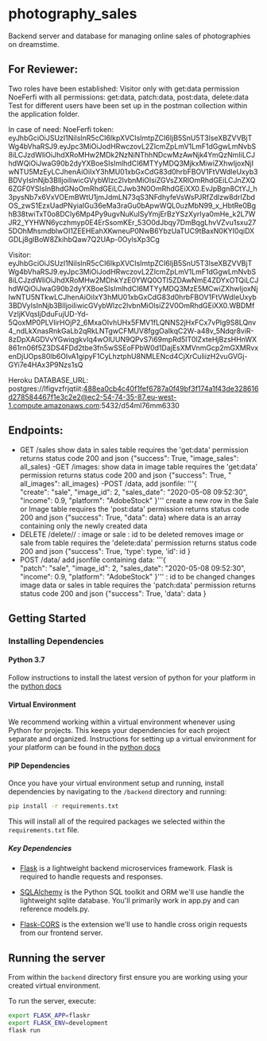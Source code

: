 # photography_sales
Backend server and database for managing online sales of photographies on dreamstime.
## For Reviewer:
Two roles have been established:
Visitor only with get:data permission
NoeFerfi with all permissions: get:data, patch:data, post:data, delete:data
Test for different users have been set up in the postman collection within the application folder.

In case of need:
NoeFerfi token:
eyJhbGciOiJSUzI1NiIsInR5cCI6IkpXVCIsImtpZCI6IjB5SnU5T3lseXBZVVBjTWg4bVhaRSJ9.eyJpc3MiOiJodHRwczovL2ZlcmZpLmV1LmF1dGgwLmNvbS8iLCJzdWIiOiJhdXRoMHw2MDk2NzNiNThhNDcwMzAwNjk4YmQzNmIiLCJhdWQiOiJwaG90b2dyYXBoeSIsImlhdCI6MTYyMDQ3MjkxMiwiZXhwIjoxNjIwNTU5MzEyLCJhenAiOiIxY3hMU01xbGxCdG83d0hrbFBOV1FtVWdIeUxyb3BDVyIsInNjb3BlIjoiIiwicGVybWlzc2lvbnMiOlsiZGVsZXRlOmRhdGEiLCJnZXQ6ZGF0YSIsInBhdGNoOmRhdGEiLCJwb3N0OmRhdGEiXX0.EvJpBgn8CtYJ_h3pysNb7x6VxVOEmBWtU1jmJdmLN73qS3NFdhyfeVsWsPJRfZdlzw8drIZbdOS_zwS1EzxUadPNyiaIGu36eMa3raGu0bApwWQL0uzMbN99_x_HbtRe0BghB38twiTxT0o8DCly6Mp4Py9ugvNuKuISyYmjErBzYSzXyrIya0mHe_k2L7WJR2_YYHWN6yczhmyp0E4ErSsomKEr_53O0dJbqy7DmBqgLhvVZvu1sxu275DOhMhsmdblwOI1ZEEHEahXKwneuP0NwB6YbzUaTUC9tBaxN0KYI0qiDXGDLj8glBoW8ZkihbQaw7Q2UAp-0OylsXp3Cg

Visitor:
eyJhbGciOiJSUzI1NiIsInR5cCI6IkpXVCIsImtpZCI6IjB5SnU5T3lseXBZVVBjTWg4bVhaRSJ9.eyJpc3MiOiJodHRwczovL2ZlcmZpLmV1LmF1dGgwLmNvbS8iLCJzdWIiOiJhdXRoMHw2MDhkYzE0YWQ0OTI5ZDAwNmE4ZDYxOTQiLCJhdWQiOiJwaG90b2dyYXBoeSIsImlhdCI6MTYyMDQ3MzE5MCwiZXhwIjoxNjIwNTU5NTkwLCJhenAiOiIxY3hMU01xbGxCdG83d0hrbFBOV1FtVWdIeUxyb3BDVyIsInNjb3BlIjoiIiwicGVybWlzc2lvbnMiOlsiZ2V0OmRhdGEiXX0.WBDMfVzIjKVqsIjDduFujUD-Yd-5QoxMP0PLVIirHOjP2_6MxaOIvhUHx5FMV1fLQNNS2jHxFCx7vPlg9S8LQnv4_ndLkXnasRnkGaLb2qRkLNTgwCFMUV8fggOaIkqC2W-a48v_5Ndqr8viR-8zDpXAGDVvYGwiqgkvIq4wOlUUN9QPvS7i69mpRd5IT0lZxteHjBzsHHnWX861rn06f5Z3DS4FDd2tbe3fn5wSSEoFPbW0d1DajEsXMVnmGcp2mGXMRvxenDjUOps80lb6OIvA1gipyF1CyLhztphU8NMLENcd4CjXrCuliizH2vuGVGj-GYi7e4HAx3P9Nzs1sQ

Heroku DATABASE_URL: postgres://lfigvzfrjqtiit:488ea0cb4c40f1fef6787a0f49bf3f174a1f43de328616d278584467f1e3c2e2@ec2-54-74-35-87.eu-west-1.compute.amazonaws.com:5432/d54ml76mm6330

## Endpoints:
- GET /sales 
show data in  sales table
requires the 'get:data' permission
returns status code 200 and json {"success": True, "image_sales": all_sales} 
-GET  /images:
show data in image table
requires the 'get:data' permission
returns status code 200 and json {"success": True, " all_images":  all_images} 
-POST /data, add jsonfile:
'''{   
    "create": "sale",
    "image_id": 2,
    "sales_date": "2020-05-08 09:52:30",
    "income": 0.9,
    "platform": "AdobeStock"
}'''
create a new row in the Sale or Image table
requires the 'post:data' permission
returns status code 200 and json {"success": True, "data": data} where data is an array containing only the newly created data
- DELETE /delete/<type>/<id>
<type>: image or sale
<id>: id to be deleted
removes image or sale from table
requires the 'delete:data' permission
returns status code 200 and json {"success": True, 'type': type, 'id': id } 
- POST /data/<id> 
add jsonfile containing data:
'''{   
    "patch": "sale",
    "image_id": 2,
    "sales_date": "2020-05-08 09:52:30",
    "income": 0.9,
    "platform": "AdobeStock"
}'''
<id>: id to be changed
changes image data or sales in table
requires the 'patch:data' permission
returns status code 200 and json {"success": True, 'data': data }

## Getting Started

### Installing Dependencies

#### Python 3.7

Follow instructions to install the latest version of python for your platform in the [python docs](https://docs.python.org/3/using/unix.html#getting-and-installing-the-latest-version-of-python)

#### Virtual Environment

We recommend working within a virtual environment whenever using Python for projects. This keeps your dependencies for each project separate and organized. Instructions for setting up a virtual environment for your platform can be found in the [python docs](https://packaging.python.org/guides/installing-using-pip-and-virtual-environments/)

#### PIP Dependencies

Once you have your virtual environment setup and running, install dependencies by navigating to the `/backend` directory and running:

```bash
pip install -r requirements.txt
```

This will install all of the required packages we selected within the `requirements.txt` file.

##### Key Dependencies

- [Flask](http://flask.pocoo.org/)  is a lightweight backend microservices framework. Flask is required to handle requests and responses.

- [SQLAlchemy](https://www.sqlalchemy.org/) is the Python SQL toolkit and ORM we'll use handle the lightweight sqlite database. You'll primarily work in app.py and can reference models.py. 

- [Flask-CORS](https://flask-cors.readthedocs.io/en/latest/#) is the extension we'll use to handle cross origin requests from our frontend server. 

## Running the server

From within the `backend` directory first ensure you are working using your created virtual environment.

To run the server, execute:

```bash
export FLASK_APP=flaskr
export FLASK_ENV=development
flask run
```